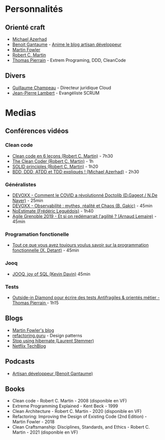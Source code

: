 # Personnalités

## Orienté craft
- [Michael Azerhad](https://www.linkedin.com/in/michael-azerhad/?originalSubdomain=fr)
- [Benoit Gantaume](https://www.linkedin.com/in/benoitgantaume/) - [Anime le blog artisan développeur](https://artisandeveloppeur.fr/)
- [Martin Fowler](https://martinfowler.com/)
- [Robert C. Martin](http://cleancoder.com/products)
- [Thomas Pierrain](https://tpierrain.blogspot.com/) - Extrem Programing, DDD, CleanCode 

## Divers
- [Guillaume Champeau](https://www.linkedin.com/in/guillaume-champeau/) - Directeur juridique Cloud
- [Jean-Pierre Lambert](https://jp-lambert.me/) - Evangéliste SCRUM

# Medias

## Conférences vidéos

### Clean code
- [Clean code en 6 leçons (Robert C. Martin)](https://www.youtube.com/watch?v=7EmboKQH8lM&list=PLmmYSbUCWJ4x1GO839azG_BBw8rkh-zOj) - 7h30
- [The Clean Coder (Robert C. Martin)](https://www.youtube.com/watch?v=NeXQEJNWO5w) - 1h
- [SOLID principles (Robert C. Martin)](https://www.youtube.com/watch?v=zHiWqnTWsn4) - 1h20
- [BDD, DDD, ATDD et TDD expliqués ! (Michael Azerhad)](https://www.youtube.com/watch?v=jxBmKvS7lAo) - 2h30

### Généralistes
- [DEVOXX - Comment le COVID a révolutionné Doctolib (D.Gageot / N.De Nayer)](https://www.youtube.com/watch?v=uo73C2ck1aU&list=PLTbQvx84FrATz-mQ5-C6U7vr8shnC_C3i) - 25min
- [DEVOXX - Observabilité : mythes, réalité et Chaos (B. Gakic)](https://www.youtube.com/watch?v=lV7zTJJOx1Y) - 45min
- [NoEstimate (Frédéric Leguédois)](https://www.youtube.com/watch?v=hy87q2kZ6y8) - 1h40
- [Agile Grenoble 2019 - Et si on redémarrait l'agilité ? (Arnaud Lemaire)](https://www.youtube.com/watch?v=sZbmP0JZHBs) - 45min

### Programation fonctionelle
- [Tout ce que vous avez toujours voulus savoir sur la programmation fonctionnelle (X. Detant)](https://www.youtube.com/watch?v=YZwilQqzdYA&ab_channel=DevoxxFR)  - 45min

### Jooq
- [JOOQ, joy of SQL (Kevin Davin)](https://www.youtube.com/watch?v=5m_oE0iPJJE)  45min

### Tests
- [Outside-in Diamond pour écrire des tests Antifragiles & orientés métier - Thomas Pierrain
](https://www.youtube.com/watch?v=09R8ROv3aKU&ab_channel=MaltFrance) - 1h15

## Blogs
- [Martin Fowler's blog](https://martinfowler.com/)
- [refactoring.guru](https://refactoring.guru/) - Design patterns
- [Stop using hibernate (Laurent Stemmer)](https://www.stemlaur.com/blog/2021/03/30/tech-hibern-hate/)
- [Netflix TechBlog](https://netflixtechblog.com/)


## Podcasts
- [Artisan développeur (Benoit Gantaume)](https://podcast.ausha.co/artisan-developpeur) 

## Books
- Clean code - Robert C. Martin - 2008 (disponible en VF)
- Extreme Programming Explained - Kent Beck - 1999
- Clean Architecture - Robert C. Martin - 2020 (disponible en VF)
- Refactoring: Improving the Design of Existing Code (2nd Edition) - Martin Fowler - 2018
- Clean Craftsmanship: Disciplines, Standards, and Ethics - Robert C. Martin - 2021 (disponible en VF)
